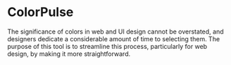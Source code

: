 # ColorPulse

The significance of colors in web and UI design cannot be overstated, and designers dedicate a considerable amount of time to selecting them. The purpose of this tool is to streamline this process, particularly for web design, by making it more straightforward.
